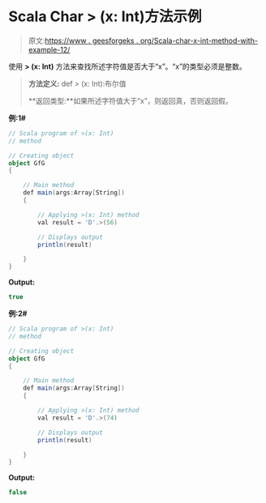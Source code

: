 # Scala Char > (x: Int)方法示例

> 原文:[https://www . geesforgeks . org/Scala-char-x-int-method-with-example-12/](https://www.geeksforgeeks.org/scala-char-x-int-method-with-example-12/)

使用 **> (x: Int)** 方法来查找所述字符值是否大于“x”。“x”的类型必须是整数。

> **方法定义:** def > (x: Int):布尔值
> 
> **返回类型:**如果所述字符值大于“x”，则返回真，否则返回假。

**例:1#**

```scala
// Scala program of >(x: Int)
// method

// Creating object
object GfG
{ 

    // Main method
    def main(args:Array[String])
    {

        // Applying >(x: Int) method 
        val result = 'D'.>(56)

        // Displays output
        println(result)

    }
} 
```

**Output:**

```scala
true

```

**例:2#**

```scala
// Scala program of >(x: Int)
// method

// Creating object
object GfG
{ 

    // Main method
    def main(args:Array[String])
    {

        // Applying >(x: Int) method
        val result = 'D'.>(74)

        // Displays output
        println(result)

    }
} 
```

**Output:**

```scala
false

```